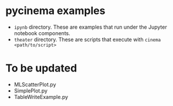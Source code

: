 # pycinema examples

- `ipynb` directory. These are examples that run under the Jupyter notebook components.
- `theater` directory. These are scripts that execute with `cinema <path/to/script>`

# To be updated 
- MLScatterPlot.py
- SimplePlot.py
- TableWriteExample.py 


